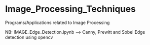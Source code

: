 # Image_Processing_Techniques
Programs/Applications related to Image Processing 

NB: IMAGE_Edge_Detection.ipynb --> Canny, Prewitt and Sobel Edge detection using opencv
